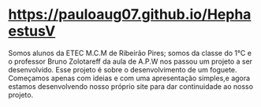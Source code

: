 # https://pauloaug07.github.io/HephaestusV
Somos alunos da ETEC M.C.M de Ribeirão Pires; somos da classe do 1°C e o professor Bruno Zolotareff da aula de A.P.W nos passou um projeto a ser desenvolvido.
Esse projeto é sobre o desenvolvimento de um foguete. Começamos apenas com ideias e com uma apresentação simples,e agora estamos desenvolvendo nosso próprio site para dar continuidade ao nosso projeto.
